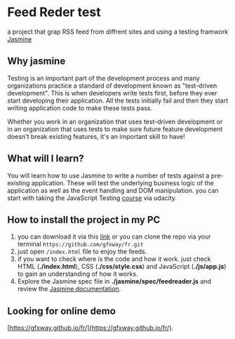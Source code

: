 # Feed Reder test

a project that grap RSS feed from diffrent sites and using a testing framwork [Jasmine](http://jasmine.github.io/)


## Why jasmine

Testing is an important part of the development process and many organizations practice a standard of development known as "test-driven development". This is when developers write tests first, before they ever start developing their application. All the tests initially fail and then they start writing application code to make these tests pass.

Whether you work in an organization that uses test-driven development or in an organization that uses tests to make sure future feature development doesn't break existing features, it's an important skill to have!


## What will I learn?

You will learn how to use Jasmine to write a number of tests against a pre-existing application. These will test the underlying business logic of the application as well as the event handling and DOM manipulation. you can start with taking the JavaScript Testing [course](https://www.udacity.com/course/ud549) via udacity.


## How to install the project in my PC
1. you can download it via this [link](https://github.com/gfxway/fr/archive/master.zip) or you can clone the repo via your terminal `https://github.com/gfxway/fr.git`
2. just open `/index.html` file to enjoy the feeds.
3. if you want to check where is the code and how it work. just check HTML (**./index.html**), CSS (**./css/style.css**) and JavaScript (**./js/app.js**) to gain an understanding of how it works.
4. Explore the Jasmine spec file in **./jasmine/spec/feedreader.js** and review the [Jasmine documentation](http://jasmine.github.io).

## Looking for online demo
[https://gfxway.github.io/fr/](https://gfxway.github.io/fr/).